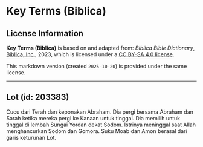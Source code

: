 # Key Terms (Biblica)

## License Information

**Key Terms (Biblica)** is based on and adapted from: _Biblica Bible Dictionary_, [Biblica, Inc.](https://www.biblica.com/), 2023, which is licensed under a [CC BY-SA 4.0 license](https://creativecommons.org/licenses/by-sa/4.0/legalcode.en).

This markdown version (created `2025-10-20`) is provided under the same license.



--------------------------------

## Lot (id: 203383)

Cucu dari Terah dan keponakan Abraham. Dia pergi bersama Abraham dan Sarah ketika mereka pergi ke Kanaan untuk tinggal. Dia memilih untuk tinggal di lembah Sungai Yordan dekat Sodom. Istrinya meninggal saat Allah menghancurkan Sodom dan Gomora. Suku Moab dan Amon berasal dari garis keturunan Lot.


